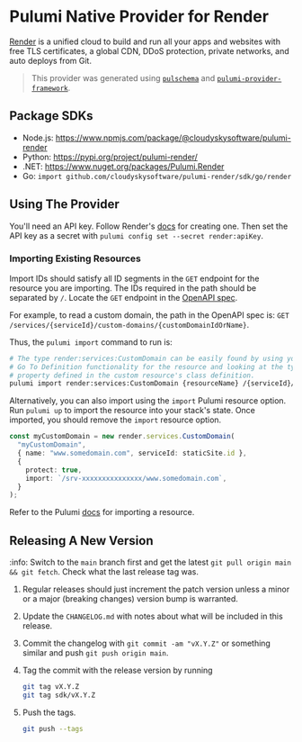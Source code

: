 # Pulumi Native Provider for Render

[Render](https://render.com/) is a unified cloud to build and run all your apps and websites with free TLS certificates, a global CDN, DDoS protection, private networks, and auto deploys from Git.

> This provider was generated using [`pulschema`](https://github.com/cloudy-sky-software/pulschema) and [`pulumi-provider-framework`](https://github.com/cloudy-sky-software/pulumi-provider-framework).

## Package SDKs

- Node.js: https://www.npmjs.com/package/@cloudyskysoftware/pulumi-render
- Python: https://pypi.org/project/pulumi-render/
- .NET: https://www.nuget.org/packages/Pulumi.Render
- Go: `import github.com/cloudyskysoftware/pulumi-render/sdk/go/render`

## Using The Provider

You'll need an API key. Follow Render's [docs](https://render.com/docs/api#getting-started) for creating one.
Then set the API key as a secret with `pulumi config set --secret render:apiKey`.

### Importing Existing Resources

Import IDs should satisfy all ID segments in the `GET` endpoint for the resource
you are importing. The IDs required in the path should be separated by `/`.
Locate the `GET` endpoint in the [OpenAPI spec](https://github.com/cloudy-sky-software/pulumi-render/blob/main/provider/cmd/pulumi-gen-render/openapi.yml).

For example, to read a custom domain, the path in the OpenAPI spec is: `GET /services/{serviceId}/custom-domains/{customDomainIdOrName}`.

Thus, the `pulumi import` command to run is:

```bash
# The type render:services:CustomDomain can be easily found by using your IDEs
# Go To Definition functionality for the resource and looking at the type
# property defined in the custom resource's class definition.
pulumi import render:services:CustomDomain {resourceName} /{serviceId}/{customDomainIdOrName}
```

Alternatively, you can also import using the `import` Pulumi resource option.
Run `pulumi up` to import the resource into your stack's state. Once imported,
you should remove the `import` resource option.

```typescript
const myCustomDomain = new render.services.CustomDomain(
  "myCustomDomain",
  { name: "www.somedomain.com", serviceId: staticSite.id },
  {
    protect: true,
    import: `/srv-xxxxxxxxxxxxxxx/www.somedomain.com`,
  }
);
```

Refer to the Pulumi [docs](https://www.pulumi.com/docs/iac/adopting-pulumi/import/) for importing a
resource.

## Releasing A New Version

:info: Switch to the `main` branch first and get the latest `git pull origin main && git fetch`. Check what the last release tag was.

1. Regular releases should just increment the patch version unless a minor or a major (breaking changes) version bump is warranted.
1. Update the `CHANGELOG.md` with notes about what will be included in this release.
1. Commit the changelog with `git commit -am "vX.Y.Z"` or something similar and push `git push origin main`.
1. Tag the commit with the release version by running

   ```bash
   git tag vX.Y.Z
   git tag sdk/vX.Y.Z
   ```

1. Push the tags.

   ```bash
   git push --tags
   ```
